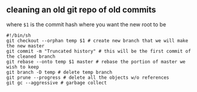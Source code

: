## cleaning an old git repo of old commits

where `$1` is the commit hash where you want the new root to be

```
#!/bin/sh
git checkout --orphan temp $1 # create new branch that we will make the new master
git commit -m "Truncated history" # this will be the first commit of the cleaned branch
git rebase --onto temp $1 master # rebase the portion of master we wish to keep
git branch -D temp # delete temp branch
git prune --progress # delete all the objects w/o references
git gc --aggressive # garbage collect
```

